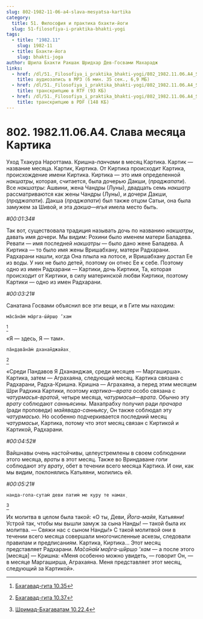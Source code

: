 ```yaml
---
slug: 802-1982-11-06-a4-slava-mesyatsa-kartika
category:
  title: 51. Философия и практика бхакти-йоги
  slug: 51-filosofiya-i-praktika-bhakti-yogi
tags:
  - title: "1982.11"
    slug: 1982-11
  - title: Бхакти-йога
    slug: bhakti-joga
author: Шрила Бхакти Ракшак Шридхар Дев-Госвами Махарадж
links:
  - href: /dl/51._Filosofiya_i_praktika_bhakti-yogi/802_1982.11.06.A4_SridharMj_Slava_mesjaca_Kartika.mp3
    title: аудиозапись в MP3 (6 мин. 35 сек., 6,9 МБ)
  - href: /dl/51._Filosofiya_i_praktika_bhakti-yogi/802_1982.11.06.A4_SridharMj_Slava_mesjaca_Kartika.rtf
    title: транскрипцию в RTF (93 КБ)
  - href: /dl/51._Filosofiya_i_praktika_bhakti-yogi/802_1982.11.06.A4_SridharMj_Slava_mesjaca_Kartika.pdf
    title: транскрипцию в PDF (148 КБ)
---
```


# 802. 1982.11.06.A4. Слава  месяца Картика

Уход Тхакура Нароттама. Кришна-*панчами* в месяц Картика. Картик — название месяца. Картик, Киртика. От Киртика происходит Картика, происхождение имени Киртика. Киртика — это имя определенной *накшатры*, которая, считается, была дочерью Дакши, (*праджапати*). Все *накшатры*: Ашвини, жена Чандры (Луны), двадцать семь *накшатр* рассматриваются как жены Чандры (Луны), и дочери Дакши, (*праджапати*). Дакша (*праджапати*) был также отцом Сатьи, она была замужем за Шивой, и эта *дакша*—*ягья* имела место быть.

*#00:01:34#*

Так вот, существовала традиция называть дочь по названию *накшатры*, давать имя дочери. Мы видим: Рохини было именем матери Баладева. Ревати — имя последней *накшатры* — было дано жене Баладева. А Киртика — то было имя жены Вришабхану, матери Радхарани. Радхарани нашли, когда Она плыла на лотосе, и Вришабхану достал Ее из воды. У них не было детей, поэтому он отнес Ее к себе. Поэтому одно из имен Радхарани — Картики, дочь Киртики, Та, которая происходит от Киртики, в силу материнской любви Киртики, поэтому Картики — одно из имен Радхарани.

*#00:03:21#*

Санатана Госвами объяснил все эти вещи, и в Гите мы находим:

    ма̄са̄на̄м̇ ма̄рга-ш́ӣрш̣о ’хам
[^_ftn1]

«Я — здесь, Я — там».

    па̄н̣д̣ава̄на̄м̇ дханан̃джайах̣
[^_ftn2]

«Среди Пандавов Я Дхананджая, среди месяцев — Маргаширша». Картика, затем — Аграхаяна, следующий месяц. Картика связана с Радхарани, Радха-Кришна. Кришна — Аграхаяна, а перед этим месяцем Шри Радхика Картики, поэтому *картика*—*врата* особо связана с *чатурмасья-вратой*, четыре месяца, *чатурмасья*—*врата*. Обычно эту *врату* соблюдают *санньясины.* Махапрабху получил ради *прачара* (ради проповеди) *майявада-санньясу*, Он также соблюдал эту *чатурмасью.* Но особенно подчеркивается последний месяц *чатурмасьи*, Картика, потому что этот месяц связан с Киртикой и Картикой, Радхарани.

*#00:04:52#*

Вайшнавы очень настойчивы, целеустремлены в своем соблюдении этого месяца, *враты* в этот месяц. Также во Вриндаване *гопи* соблюдают эту *врату*, обет в течении всего месяца Картика. И они, как мы видим, поклонялись Катьяяни, молились ей.

*#00:05:21#*

    нанда-гопа-сутам̇ деви патим̇ ме куру те намах̣
[^_ftn3]

Их молитва в целом была такой: «О ты, Деви, *Йога-майя*, Катьяяни! Устрой так, чтобы мы вышли замуж за сына Нанды! — такой была их молитва. — Свяжи нас с сыном Нанды!» С такой молитвой они в течении всего месяца совершали многочисленные аскезы, следовали правилам и предписаниям. Картика, Киртика… Этот месяц представляет Радхарани. *Ма̄са̄на̄м̇ ма̄рга-ш́ӣрш̣о ’хам* — а после этого [месяца] — Кришна: «Меня особенно можно увидеть, — говорит Он, — в месяце Маргаширша, Аграхаяна. Меня представляет этот месяц, следующий за Картикой».



[^_ftn1]: [Бхагавад-гита 10.35](../notes/bhagavad-gita/bhagavad-gita-10-35.md)

[^_ftn2]: [Бхагавад-гита 10.37](../notes/bhagavad-gita/bhagavad-gita-10-37.md)

[^_ftn3]: [Шримад-Бхагаватам 10.22.4](../notes/shrimad-bhagavatam/shrimad-bhagavatam-10-22-4.md)
